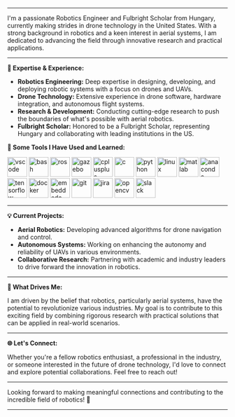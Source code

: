 

<!--
**patrikpordi/patrikpordi** is a ✨ _special_ ✨ repository because its `README.md` (this file) appears on your GitHub profile.

Here are some ideas to get you started:

- 🔭 I’m currently working on ...
- 🌱 I’m currently learning ...
- 👯 I’m looking to collaborate on ...
- 🤔 I’m looking for help with ...
- 💬 Ask me about ...
- 📫 How to reach me: ...
- 😄 Pronouns: ...
- ⚡ Fun fact: ...
-->

---

I'm a passionate Robotics Engineer and Fulbright Scholar from Hungary, currently making strides in drone technology in the United States. With a strong background in robotics and a keen interest in aerial systems, I am dedicated to advancing the field through innovative research and practical applications.

---

**🔬 Expertise & Experience:**

- **Robotics Engineering:** Deep expertise in designing, developing, and deploying robotic systems with a focus on drones and UAVs.
- **Drone Technology:** Extensive experience in drone software, hardware integration, and autonomous flight systems.
- **Research & Development:** Conducting cutting-edge research to push the boundaries of what's possible with aerial robotics.
- **Fulbright Scholar:** Honored to be a Fulbright Scholar, representing Hungary and collaborating with leading institutions in the US.

**🚀  Some Tools I Have Used and Learned:**
<p align="left">
  <img src="https://cdn.jsdelivr.net/gh/devicons/devicon/icons/vscode/vscode-original.svg" alt="vscode" width="45" height="45"/>
  <img src="https://cdn.jsdelivr.net/gh/devicons/devicon/icons/bash/bash-original.svg" alt="bash" width="45" height="45"/>
  <img src="https://cdn.jsdelivr.net/gh/devicons/devicon@latest/icons/ros/ros-original-wordmark.svg" alt="ros" width="45" height="45"/>
  <img src="https://cdn.jsdelivr.net/gh/devicons/devicon@latest/icons/gazebo/gazebo-original-wordmark.svg" alt="gazebo" width="45" height="45"/>
  <img src="https://cdn.jsdelivr.net/gh/devicons/devicon@latest/icons/cplusplus/cplusplus-original.svg" alt="cplusplus" width="45" height="45"/>
  <img src="https://cdn.jsdelivr.net/gh/devicons/devicon@latest/icons/c/c-original.svg" alt="c" width="45" height="45"/>
  <img src="https://cdn.jsdelivr.net/gh/devicons/devicon@latest/icons/python/python-original-wordmark.svg" alt="python" width="45" height="45"/>
  <img src="https://cdn.jsdelivr.net/gh/devicons/devicon@latest/icons/linux/linux-original.svg" alt="linux" width="45" height="45"/>
  <img src="https://cdn.jsdelivr.net/gh/devicons/devicon@latest/icons/matlab/matlab-original.svg" alt="matlab" width="45" height="45"/>
  <img src="https://cdn.jsdelivr.net/gh/devicons/devicon@latest/icons/anaconda/anaconda-original.svg" alt="anaconda" width="45" height="45"/>
  <img src="https://cdn.jsdelivr.net/gh/devicons/devicon@latest/icons/tensorflow/tensorflow-original.svg" alt="tensorflow" width="45" height="45"/>
  <img src="https://cdn.jsdelivr.net/gh/devicons/devicon@latest/icons/docker/docker-original-wordmark.svg" alt="docker" width="45" height="45"/>
  <img src="https://cdn.jsdelivr.net/gh/devicons/devicon@latest/icons/embeddedc/embeddedc-original.svg" alt="embeddedc" width="45" height="45"/>
  <img src="https://cdn.jsdelivr.net/gh/devicons/devicon@latest/icons/git/git-original-wordmark.svg" alt="git" width="45" height="45"/>
  <img src="https://cdn.jsdelivr.net/gh/devicons/devicon@latest/icons/jira/jira-original-wordmark.svg" alt="jira" width="45" height="45"/>
  <img src="https://cdn.jsdelivr.net/gh/devicons/devicon@latest/icons/opencv/opencv-original-wordmark.svg" alt="opencv" width="45" height="45"/>
  <img src="https://cdn.jsdelivr.net/gh/devicons/devicon@latest/icons/slack/slack-original-wordmark.svg" alt="slack" width="45" height="45"/>
</p>

---

**💡 Current Projects:**

- **Aerial Robotics:** Developing advanced algorithms for drone navigation and control.
- **Autonomous Systems:** Working on enhancing the autonomy and reliability of UAVs in various environments.
- **Collaborative Research:** Partnering with academic and industry leaders to drive forward the innovation in robotics.

---

**🌟 What Drives Me:**

I am driven by the belief that robotics, particularly aerial systems, have the potential to revolutionize various industries. My goal is to contribute to this exciting field by combining rigorous research with practical solutions that can be applied in real-world scenarios.

---

**🌐 Let's Connect:**

Whether you're a fellow robotics enthusiast, a professional in the industry, or someone interested in the future of drone technology, I'd love to connect and explore potential collaborations. Feel free to reach out!

---

Looking forward to making meaningful connections and contributing to the incredible field of robotics! 🚀

---


